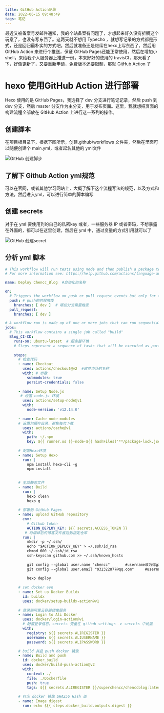 ```yaml
---
title: GitHub Action记录
date: 2022-06-15 09:48:49
tags: 笔记
---
```


最近又被备案号发邮件通知，我的个站备案有问题了，才想起来好久没有折腾这个玩意了，也没有写东西了。这两天就不想用 Typecho ，就想写记录的方式都是形式，还是回归最朴实的方式吧。然后就准备还是继续在hexo上写东西了，然后用 GitHub Action 来进行个推送，保证 GitHub Pages还能正常使用，然后在增加小shell，来给我个人服务器上推送一份，本来好好的使用的 travisCI，那天看了下，好像更新了，又要重新申请，免费版本还要限制，那就 GitHub Action 了

<!-- more -->

# hexo 使用GitHub Action 进行部署

Hexo 使用的是 GitHub Pages，我选择了 dev 分支进行笔记记录，然后 push 到 dev 分支，然后 master 分支作为主分支，用于发布页面。这里，我就想把页面的构建流程全部放在 GitHub Action 上进行这一系列的操作。

## 创建脚本

在项目根目录下，根据下图所示，创建.github/workflows 文件夹，然后在里面可以随便创建个 main.yml，或者起名其他的  yml文件

![GitHub 创建脚步](githubaction1.jpg)

## 了解下 Github Action yml规范

可以在官网，或者其他学习网站上，大概了解下这个流程写法的规范，以及方式和方法。然后进入yml，可以进行简单的脚本编写

## 创建 secrets

对于在 yml 要使用到的自己的私密key 或者，一些服务器 IP 或者密码，不想暴露在外面的，都可以在这里创建，然后在 yml 中，通过变量的方式引用就可以了

![GitHub 创建secret](githubaction2.jpg)

## 分析 yml 脚本

``` yml
# This workflow will run tests using node and then publish a package to GitHub Packages when a release is created
# For more information see: https://help.github.com/actions/language-and-framework-guides/publishing-nodejs-packages

name: Deploy Chencc_Blog  #自动化的名称

on:
  # Triggers the workflow on push or pull request events but only for the main branch
  push: # push的时候触发
    branches: [ dev ]  # 哪些分支需要触发
  pull_request:  
    branches: [ dev ]

# A workflow run is made up of one or more jobs that can run sequentially or in parallel
jobs:
  # This workflow contains a single job called "build"
  Blog_CI-CD:
    runs-on: ubuntu-latest  # 服务器环境
    # Steps represent a sequence of tasks that will be executed as part of the job
    
    steps:
      # 检查代码
      - name: Checkout
        uses: actions/checkout@v2  #软件市场的名称
        with: # 参数
          submodules: true
          persist-credentials: false
          
      - name: Setup Node.js
       # 设置 node.js 环境
        uses: actions/setup-node@v1
        with:
          node-version: 'v12.14.0'
          
      - name: Cache node modules
      # 设置包缓存目录，避免每次下载
        uses: actions/cache@v1
        with:
          path: ~/.npm
          key: ${{ runner.os }}-node-${{ hashFiles('**/package-lock.json') }}
          
      # 配置Hexo环境 
      - name: Setup Hexo
        run: |
          npm install hexo-cli -g
          npm install
           
      
      # 生成静态文件
      - name: Build
        run: |
          hexo clean 
          hexo g
        
      # 部署到 GitHub Pages
      - name: upload GitHub repository
        env: 
          # Github token
          ACTION_DEPLOY_KEY: ${{ secrets.ACCESS_TOKEN }}
         # 将编译后的博客文件推送到指定仓库
        run: |
          mkdir -p ~/.ssh/
          echo "$ACTION_DEPLOY_KEY" > ~/.ssh/id_rsa
          chmod 600 ~/.ssh/id_rsa
          ssh-keyscan github.com >> ~/.ssh/known_hosts
          
          git config --global user.name "chencc"       #username改为你github的用户名
          git config --global user.email "932322877@qq.com"     #username改为你github的注册邮箱
          
          hexo deploy
          
      # set docker evn
      - name: Set up Docker Buildx
        id: buildx
        uses: docker/setup-buildx-action@v1
      
      # 登录到阿里云容器镜像服务
      - name: Login to Ali Docker
        uses: docker/login-action@v1
        # 配置登录信息，secrets 变量在 github settings -> secrets 中设置
        with:
          registry: ${{ secrets.ALIREGISTER }}
          username: ${{ secrets.ALIUSERNAME }}
          password: ${{ secrets.ALIPASSWORD }}

      # build 并且 push docker 镜像
      - name: Build and push
        id: docker_build
        uses: docker/build-push-action@v2
        with:
          context: ./
          file: ./Dockerfile
          push: true
          tags: ${{ secrets.ALIREGISTER }}/superchencc/chenccblog:latest
      
      # 打印 docker 镜像 SHA256 Hash 值
      - name: Image digest
        run: echo ${{ steps.docker_build.outputs.digest }}

```